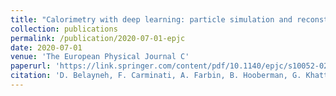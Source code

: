 ```yaml
---
title: "Calorimetry with deep learning: particle simulation and reconstruction for collider physics"
collection: publications
permalink: /publication/2020-07-01-epjc
date: 2020-07-01
venue: 'The European Physical Journal C'
paperurl: 'https://link.springer.com/content/pdf/10.1140/epjc/s10052-020-8251-9.pdf'
citation: 'D. Belayneh, F. Carminati, A. Farbin, B. Hooberman, G. Khattak, M. Liu, J. Liu, D. Olivito, <u>V. Barin Pacela</u>, M. Pierini, A. Schwing, M. Spiropulu, S. Vallecorsa, J-R. Vlimant, W. Wei, and M. ZhangYour Name, You. (2009). &quot; Calorimetry with deep learning: particle simulation and reconstruction for collider physics.&quot; <i>The European Physical Journal C</i>. 80.'
---
```

